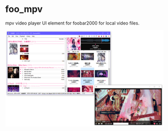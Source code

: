 # foo_mpv
mpv video player UI element for foobar2000 for local video files.

<img src="screenshot.png" width="660">
